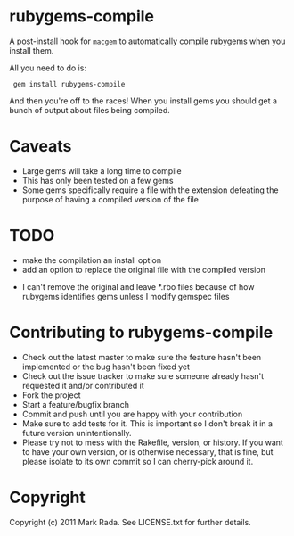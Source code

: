 rubygems-compile
============

A post-install hook for `macgem` to automatically compile rubygems
when you install them.

All you need to do is:

     gem install rubygems-compile

And then you're off to the races! When you install gems you should get
a bunch of output about files being compiled.

Caveats
=======

* Large gems will take a long time to compile
* This has only been tested on a few gems
* Some gems specifically require a file with the extension defeating
  the purpose of having a compiled version of the file

TODO
====

- make the compilation an install option
- add an option to replace the original file with the compiled version
 + I can't remove the original and leave *.rbo files because of how
 rubygems identifies gems unless I modify gemspec files

Contributing to rubygems-compile
=======================

* Check out the latest master to make sure the feature hasn't been implemented or the bug hasn't been fixed yet
* Check out the issue tracker to make sure someone already hasn't requested it and/or contributed it
* Fork the project
* Start a feature/bugfix branch
* Commit and push until you are happy with your contribution
* Make sure to add tests for it. This is important so I don't break it in a future version unintentionally.
* Please try not to mess with the Rakefile, version, or history. If you want to have your own version, or is otherwise necessary, that is fine, but please isolate to its own commit so I can cherry-pick around it.

Copyright
=======

Copyright (c) 2011 Mark Rada. See LICENSE.txt for
further details.

